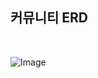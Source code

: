 <h2>커뮤니티 ERD</h2><br>

![Image](https://github.com/user-attachments/assets/79a9501a-f450-475b-b25c-6dbddc584707)
